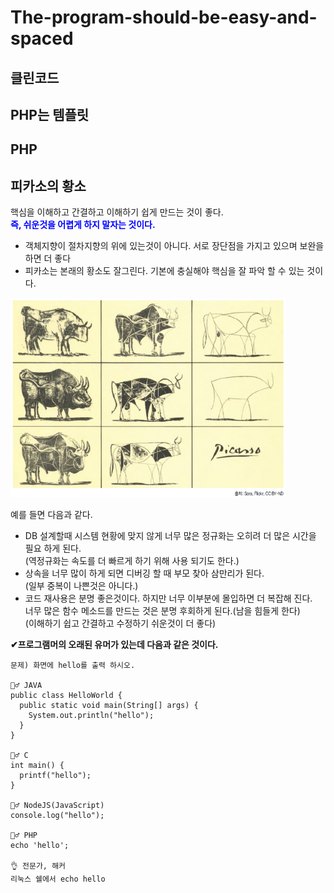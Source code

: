 # The-program-should-be-easy-and-spaced

## 클린코드

## PHP는 템플릿

## PHP

## 피카소의 황소
핵심을 이해하고 간결하고 이해하기 쉽게 만드는 것이 좋다.  
<span style="color:blue">**즉, 쉬운것을 어렵게 하지 말자는 것이다.**</span>
  - 객체지향이 절차지향의 위에 있는것이 아니다. 서로 장단점을 가지고 있으며 보완을 하면 더 좋다
  - 피카소는 본래의 황소도 잘그린다. 기본에 충실해야 핵심을 잘 파악 할 수 있는 것이다.
<img src="imgs/피카소-황소.png" width="440">
<br>

예를 들면 다음과 같다.
  - DB 설계할때 시스템 현황에 맞지 않게 너무 많은 정규화는 오히려 더 많은 시간을 필요 하게 된다.  
    (역정규화는 속도를 더 빠르게 하기 위해 사용 되기도 한다.)
  - 상속을 너무 많이 하게 되면 디버깅 할 때 부모 찾아 삼만리가 된다.  
    (일부 중복이 나쁜것은 아니다.)
  - 코드 재사용은 분명 좋은것이다. 하지만 너무 이부분에 몰입하면 더 복잡해 진다.  
    너무 많은 함수 메소드를 만드는 것은 분명 후회하게 된다.(남을 힘들게 한다)  
    (이해하기 쉽고 간결하고 수정하기 쉬운것이 더 좋다) 

  
**✔프로그램머의 오래된 유머가 있는데 다음과 같은 것이다.**
```
문제) 화면에 hello를 출력 하시오.

🤦‍♂️ JAVA
public class HelloWorld {
  public static void main(String[] args) {
    System.out.println("hello");
  }
}

🤦‍♂️ C
int main() {
  printf("hello");
}

🤦‍♂️ NodeJS(JavaScript)
console.log("hello");

🤦‍♂️ PHP 
echo 'hello';

👌 전문가, 해커
리눅스 쉘에서 echo hello
```


## 